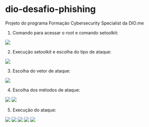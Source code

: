 # dio-desafio-phishing
Projeto do programa Formação Cybersecurity Specialist da DIO.me

1. Comando para acessar o root e comando setoolkit:
<img src="./Passo1.png" />

2. Execução setoolkit e escolha do tipo de ataque:
<img src="./Passo2.png" />

3. Escolha do vetor de ataque:
<img src="./Passo3.png" />

4. Escolha dos métodos de ataque:
<img src="./Passo4.png" />
<img src="./Passo5.png" />

5. Execução do ataque:
<img src="./Passo6.png" />
<img src="./Passo7.png" />
<img src="./Passo8.png" />
<img src="./Passo9.png" />
<img src="./Passo10.png" />


